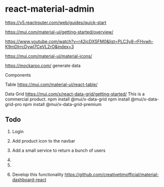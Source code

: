 # react-material-admin

https://v5.reactrouter.com/web/guides/quick-start

https://mui.com/material-ui/getting-started/overview/

https://www.youtube.com/watch?v=r42jcDXSFM0&list=PLC3y8-rFHvwh-K9mDlrrcDywl7CeVL2rO&index=3

https://mui.com/material-ui/material-icons/

https://mockaroo.com/ generate data



Components

Table
https://mui.com/material-ui/react-table/

Data Grid
https://mui.com/x/react-data-grid/getting-started/
This is a commercial product.
npm install @mui/x-data-grid
npm install @mui/x-data-grid-pro
npm install @mui/x-data-grid-premium 


## Todo

1) Login
2) Add product icon to the navbar
3) Add a small service to return a bunch of users
4) 
5) 

10) Develop this functionality https://github.com/creativetimofficial/material-dashboard-react

